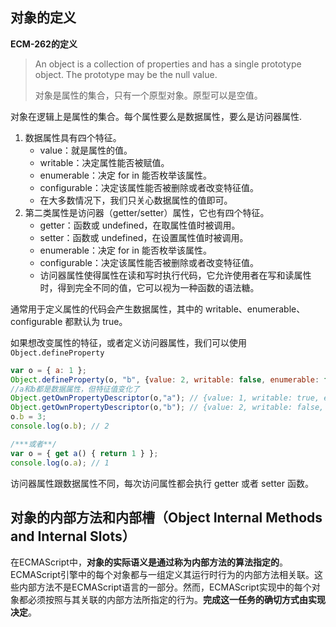 ## 对象的定义

**ECM-262的定义**

>An object is a collection of properties and has a single prototype object. The prototype may be the
>null value.
>
>对象是属性的集合，只有一个原型对象。原型可以是空值。

对象在逻辑上是属性的集合。每个属性要么是数据属性，要么是访问器属性.

1. 数据属性具有四个特征。
   - value：就是属性的值。
   - writable：决定属性能否被赋值。
   - enumerable：决定 for in 能否枚举该属性。
   - configurable：决定该属性能否被删除或者改变特征值。
   - 在大多数情况下，我们只关心数据属性的值即可。
2. 第二类属性是访问器（getter/setter）属性，它也有四个特征。
   - getter：函数或 undefined，在取属性值时被调用。
   - setter：函数或 undefined，在设置属性值时被调用。
   - enumerable：决定 for in 能否枚举该属性。
   - configurable：决定该属性能否被删除或者改变特征值。
   - 访问器属性使得属性在读和写时执行代码，它允许使用者在写和读属性时，得到完全不同的值，它可以视为一种函数的语法糖。

通常用于定义属性的代码会产生数据属性，其中的 writable、enumerable、configurable 都默认为 true。

如果想改变属性的特征，或者定义访问器属性，我们可以使用 `Object.defineProperty`

```js
var o = { a: 1 };
Object.defineProperty(o, "b", {value: 2, writable: false, enumerable: false, configurable: true});
//a和b都是数据属性，但特征值变化了
Object.getOwnPropertyDescriptor(o,"a"); // {value: 1, writable: true, enumerable: true, configurable: true}
Object.getOwnPropertyDescriptor(o,"b"); // {value: 2, writable: false, enumerable: false, configurable: true}
o.b = 3;
console.log(o.b); // 2

/***或者**/
var o = { get a() { return 1 } };
console.log(o.a); // 1
```

访问器属性跟数据属性不同，每次访问属性都会执行 getter 或者 setter 函数。

## 对象的内部方法和内部槽（Object Internal Methods and Internal Slots）

在ECMAScript中，**对象的实际语义是通过称为内部方法的算法指定的**。ECMAScript引擎中的每个对象都与一组定义其运行时行为的内部方法相关联。这些内部方法不是ECMAScript语言的一部分。然而，ECMAScript实现中的每个对象都必须按照与其关联的内部方法所指定的行为。**完成这一任务的确切方式由实现决定**。

